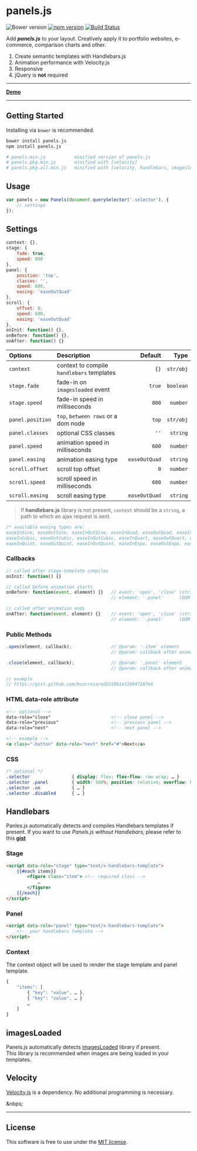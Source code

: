 # panels.js
![Bower version](https://img.shields.io/bower/v/panels.js.svg?style=flat)
[![npm version](https://img.shields.io/npm/v/panels.js.svg?style=flat)](https://www.npmjs.com/package/panels.js)
[![Build Status](https://travis-ci.org/bcorreia/panels.js.svg?branch=master)](https://travis-ci.org/bcorreia/panels.js)

Add ***panels.js*** to your layout. Creatively apply it to portfolio websites, e-commerce, comparison charts and other.

1. Create semantic templates with Handlebars.js
1. Animation performance with Velocity.js
1. Responsive
1. jQuery is **not** required

---
[**Demo**](http://bcorreia.com/panels.js)

---
## Getting Started
Installing via `bower` is recommended.
```bash
bower install panels.js
npm install panels.js

# panels.min.js           minified version of panels.js
# panels.pkg.min.js       minified with [velocity]
# panels.pkg.all.min.js   minified with [velocity, handlebars, imagesloaded]
```

## Usage
```javascript
var panels = new Panels(document.querySelector('.selector'), {
    // settings
});
```

## Settings
```javascript
context: {},
stage: {
    fade: true,
    speed: 800
},
panel: {
    position: 'top',
    classes: '',
    speed: 600,
    easing: 'easeOutQuad'
},
scroll: {
    offset: 0,
    speed: 600,
    easing: 'easeOutQuad'
},
onInit: function() {},
onBefore: function() {},
onAfter: function() {}
```

| Options | Description | Default | Type
:--- | :--- | ---: | ---:
| `context` | context to compile `handlebars` templates| `{}` | `str/obj`
| `stage.fade` | fade-in on `imagesloaded` event | `true` | `boolean`
| `stage.speed` | fade-in speed in milliseconds | `800` | `number`
| `panel.position` | `top`, `between rows` or a dom node | `top` | `str/obj`
| `panel.classes` | optional CSS classes | `''` | `string`
| `panel.speed` | animation speed in milliseconds | `600` | `number`
| `panel.easing` | animation easing type | `easeOutQuad` | `string`
| `scroll.offset` | scroll top offset | `0` |  `number`
| `scroll.speed` | scroll speed in milliseconds | `600` | `number`
| `scroll.easing` | scroll easing type | `easeOutQuad` | `string`

> If **handlebars.js** library is not present, `context` should be a `string`, a path to which an ajax request is sent.

```javascript
/* available easing types are:
easeInSine, easeOutSine, easeInOutSine, easeInQuad, easeOutQuad, easeInOutQuad,
easeInCubic, easeOutCubic, easeInOutCubic, easeInQuart, easeOutQuart, easeInOutQuart,
easeInQuint, easeOutQuint, easeInOutQuint, easeInExpo, easeOutExpo, easeInOutExpo */
```

### Callbacks
```javascript
// called after stage-template compiles
onInit: function() {}

// called before animation starts
onBefore: function(event, element) {}   // event: 'open', 'close' (string)
                                        // element: '.panel'      (DOM node)

// called after animation ends
onAfter: function(event, element) {}    // event: 'open', 'close' (string)
                                        // element: '.panel'      (DOM node)
```

### Public Methods
```javascript
.open(element, callback);               // @param: '.item' element
                                        // @param: callback after animation ends

.close(element, callback);              // @param: '.panel' element
                                        // @param: callback after animation ends

// example
// https://gist.github.com/bcorreia/ed2210b1e11b947187e8
```

### HTML data-role attribute
```html
<!-- optional -->
data-role="close"                       <!-- close panel -->
data-role="previous"                    <!-- previous panel -->
data-role="next"                        <!-- next panel -->

<!-- example -->
<a class="-button" data-role="next" href="#">Next</a>
```

### CSS
```css
/* optional */
.selector                { display: flex; flex-flow: row wrap; … }
.selector .panel         { width: 100%; position: relative; overflow: hidden; }
.selector .on            { … }
.selector .disabled      { … }
```

## Handlebars
Panles.js automatically detects and compiles Handlebars templates if present. If you want to use *Panels.js without Handlebars*, please refer to this [**gist**](https://gist.github.com/bcorreia/69c8418931e8fdf84042)

### Stage
```html
<script data-role="stage" type="text/x-handlebars-template">
    {{#each items}}
        <figure class="item"> <!-- required class -->
            …
        </figure>
    {{/each}}
</script>
```

### Panel
```html
<script data-role="panel" type="text/x-handlebars-template">
    <!-- your handlebars template -->
</script>
```

### Context
The context object will be used to render the stage template and panel template.
```javascript
{
    "items": [
        { "key": "value", … },
        { "key": "value", … }
        …
    ]
}
```

## imagesLoaded
Panels.js automatically detects [imagesLoaded](https://github.com/desandro/imagesloaded) library if present.<br /> This library is recommended when images are being loaded in your templates.

## Velocity
[Velocity.js](https://github.com/julianshapiro/velocity) is a dependency. No additional programming is necessary.

&nbps;

---
## License
This software is free to use under the [MIT license](https://github.com/bcorreia/panels.js/blob/master/license.md).
